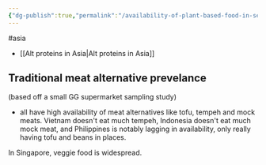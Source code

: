 ```yaml
---
{"dg-publish":true,"permalink":"/availability-of-plant-based-food-in-se-asia/","created":"2024-07-31T10:03:03.780+01:00","updated":"2025-09-28T23:43:11.642+01:00"}
---
```


#asia 

- [[Alt proteins in Asia\|Alt proteins in Asia]]

## Traditional meat alternative prevelance
(based off a small GG supermarket sampling study)
- all have high availability of meat alternatives like tofu, tempeh and mock meats. Vietnam doesn't eat much tempeh, Indonesia doesn't eat much mock meat, and Philippines is notably lagging in availability, only really having tofu and beans in places.

In Singapore, veggie food is widespread. 